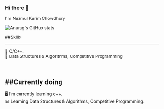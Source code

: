 ### Hi there 👋
I'm Nazmul Karim Chowdhury






![Anurag's GitHub stats](https://github-readme-stats.vercel.app/api?username=nkchowdhury&show_icons=true&theme=radical)



 ##Skills <br/>
 ***
:small_blue_diamond:  C/C++. <br/>
:small_orange_diamond:  Data Structures & Algorithms, Competitive Programming.
<br/>
<br/>
<br/>



##Currently doing  <br/>
---
:desktop_computer: I’m currently learning c++. <br/>
:bar_chart: Learning Data Structures & Algorithms, Competitive Programming.
















<!--
**nkchowdhury/nkchowdhury** is a ✨ _special_ ✨ repository because its `README.md` (this file) appears on your GitHub profile.

Here are some ideas to get you started:

- 🔭 I’m currently working on ...
- 🌱 I’m currently learning ...
- 👯 I’m looking to collaborate on ...
- 🤔 I’m looking for help with ...
- 💬 Ask me about ...
- 📫 How to reach me: ...
- 😄 Pronouns: ...
- ⚡ Fun fact: ...
-->
